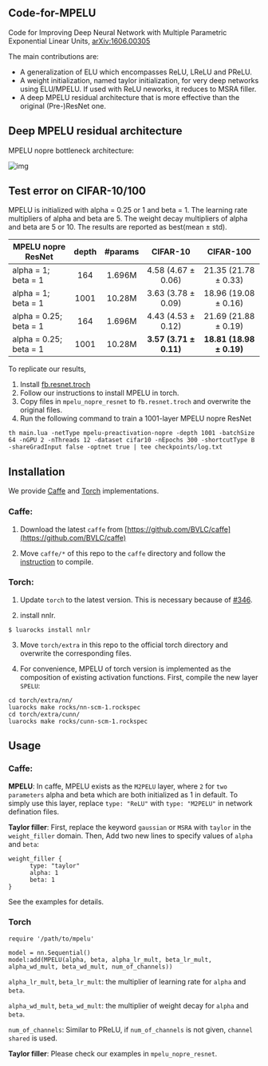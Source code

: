 ## Code-for-MPELU
Code for Improving Deep Neural Network with Multiple Parametric Exponential Linear Units, [arXiv:1606.00305](https://arxiv.org/abs/1606.00305)

The main contributions are:

- A generalization of ELU which encompasses ReLU, LReLU and PReLU.
- A weight initialization, named taylor initialization, for very deep networks using ELU/MPELU. If used with ReLU neworks, it reduces to MSRA filler.
- A deep MPELU residual architecture that is more effective than the original (Pre-)ResNet one.

## Deep MPELU residual architecture

MPELU nopre bottleneck architecture:

![img](torch/models/MPELU-NoPre-ResNet.jpg)

## Test error on CIFAR-10/100

MPELU is initialized with alpha = 0.25 or 1 and beta = 1. The learning rate multipliers of alpha and beta are 5. The weight decay multipliers of alpha and beta are 5 or 10. The results are reported as best(mean ± std).

MPELU nopre ResNet | depth | #params | CIFAR-10 | CIFAR-100
-------|:--------:|:--------:|:--------:|:--------:|
alpha = 1; beta = 1 | 164 | 1.696M | 4.58 (4.67 ± 0.06) | 21.35 (21.78 ± 0.33)
alpha = 1; beta = 1 | 1001 | 10.28M | 3.63 (3.78 ± 0.09) | 18.96 (19.08 ± 0.16)
alpha = 0.25; beta = 1 | 164 | 1.696M | 4.43 (4.53 ± 0.12) | 21.69 (21.88 ± 0.19)
alpha = 0.25; beta = 1 | 1001 | 10.28M | **3.57 (3.71 ± 0.11)** | **18.81 (18.98 ± 0.19)**

To replicate our results,

1. Install [fb.resnet.troch](https://github.com/facebook/fb.resnet.torch)
2. Follow our instructions to install MPELU in torch.
2. Copy files in `mpelu_nopre_resnet` to `fb.resnet.troch` and overwrite the original files.
3. Run the following command to train a 1001-layer MPELU nopre ResNet

```
th main.lua -netType mpelu-preactivation-nopre -depth 1001 -batchSize 64 -nGPU 2 -nThreads 12 -dataset cifar10 -nEpochs 300 -shortcutType B -shareGradInput false -optnet true | tee checkpoints/log.txt
```

## Installation
We provide [Caffe](https://github.com/BVLC/caffe) and [Torch](http://torch.ch/) implementations.

### Caffe:

1) Download the latest `caffe` from [https://github.com/BVLC/caffe](https://github.com/BVLC/caffe)

2) Move `caffe/*` of this repo to the `caffe` directory and follow the [instruction](http://caffe.berkeleyvision.org/installation.html) to compile.

### Torch:

1) Update `torch` to the latest version. This is necessary because of [#346](https://github.com/torch/cunn/pull/346).

2) install nnlr.

```
$ luarocks install nnlr
```

3) Move `torch/extra` in this repo to the official torch directory and overwrite the corresponding files.


4) For convenience, MPELU of torch version is implemented as the composition of existing activation functions. First, compile the new layer `SPELU`:

```
cd torch/extra/nn/
luarocks make rocks/nn-scm-1.rockspec
cd torch/extra/cunn/
luarocks make rocks/cunn-scm-1.rockspec
```

## Usage
### Caffe:

**MPELU**:
In caffe, MPELU exists as the `M2PELU` layer, where `2` for `two parameters` alpha and beta which are both initialized as 1 in default.
To simply use this layer, replace `type: "ReLU"` with `type: "M2PELU"` in network defination files.

**Taylor filler**:
First, replace the keyword `gaussian` or `MSRA` with `taylor` in the `weight_filler` domain. Then, Add two new lines to specify values of `alpha` and `beta`:

```
weight_filler {
      type: "taylor"
      alpha: 1
      beta: 1
}
```
See the examples for details.

### Torch

```
require '/path/to/mpelu'

model = nn.Sequential()
model:add(MPELU(alpha, beta, alpha_lr_mult, beta_lr_mult, alpha_wd_mult, beta_wd_mult, num_of_channels))
```

`alpha_lr_mult`, `beta_lr_mult`: the multiplier of learning rate for `alpha` and `beta`.

`alpha_wd_mult`, `beta_wd_mult`: the multiplier of weight decay for `alpha` and `beta`.

`num_of_channels`: Similar to PReLU, if `num_of_channels` is not given, `channel shared` is used.

**Taylor filler**: Please check our examples in `mpelu_nopre_resnet`.








